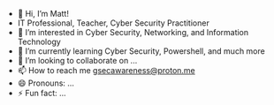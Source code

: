 - 👋 Hi, I’m Matt!
- IT Professional, Teacher, Cyber Security Practitioner
- 👀 I’m interested in Cyber Security, Networking, and Information Technology
- 🌱 I’m currently learning Cyber Security, Powershell, and much more
- 💞️ I’m looking to collaborate on ...
- 📫 How to reach me gsecawareness@proton.me
- 😄 Pronouns: ...
- ⚡ Fun fact: ...

<!---
GSecAwareness/GSecAwareness is a ✨ special ✨ repository because its `README.md` (this file) appears on your GitHub profile.
You can click the Preview link to take a look at your changes.
--->
